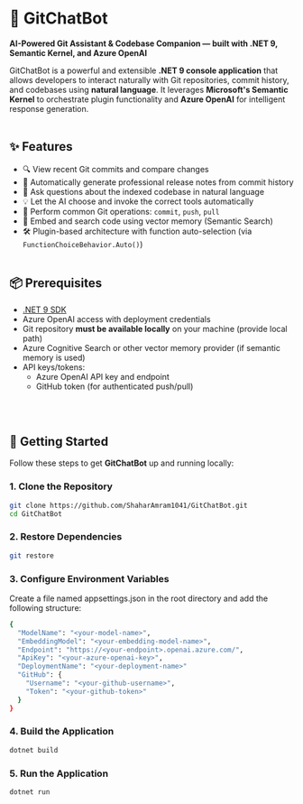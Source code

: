 # 🤖 GitChatBot

**AI-Powered Git Assistant & Codebase Companion — built with .NET 9, Semantic Kernel, and Azure OpenAI**

GitChatBot is a powerful and extensible **.NET 9 console application** that allows developers to interact naturally with Git repositories, commit history, and codebases using **natural language**. It leverages **Microsoft's Semantic Kernel** to orchestrate plugin functionality and **Azure OpenAI** for intelligent response generation.
<br/><br/>


## ✨ Features

- 🔍 View recent Git commits and compare changes
- 📝 Automatically generate professional release notes from commit history
- 💬 Ask questions about the indexed codebase in natural language
- 💡 Let the AI choose and invoke the correct tools automatically
- 🔁 Perform common Git operations: `commit`, `push`, `pull`
- 🧠 Embed and search code using vector memory (Semantic Search)
- 🛠️ Plugin-based architecture with function auto-selection (via `FunctionChoiceBehavior.Auto()`)
<br/><br/>


## 📦 Prerequisites

- [.NET 9 SDK](https://dotnet.microsoft.com/)
- Azure OpenAI access with deployment credentials
- Git repository **must be available locally** on your machine (provide local path)
- Azure Cognitive Search or other vector memory provider (if semantic memory is used)
- API keys/tokens:
  - Azure OpenAI API key and endpoint
  - GitHub token (for authenticated push/pull)


<br/><br/>


## 🚀 Getting Started

Follow these steps to get **GitChatBot** up and running locally:

### 1. Clone the Repository

```bash
git clone https://github.com/ShaharAmram1041/GitChatBot.git
cd GitChatBot
```

### 2. Restore Dependencies

```bash
git restore
```

### 3. Configure Environment Variables

Create a file named appsettings.json in the root directory and add the following structure:
```bash
{
  "ModelName": "<your-model-name>",
  "EmbeddingModel": "<your-embedding-model-name>",
  "Endpoint": "https://<your-endpoint>.openai.azure.com/",
  "ApiKey": "<your-azure-openai-key>",
  "DeploymentName": "<your-deployment-name>"
  "GitHub": {
    "Username": "<your-github-username>",
    "Token": "<your-github-token>"
  }
}
```
### 4. Build the Application
```bash
dotnet build
```
### 5. Run the Application
```bash
dotnet run
```



